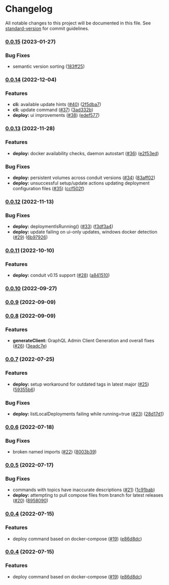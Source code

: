 # Changelog

All notable changes to this project will be documented in this file. See [standard-version](https://github.com/conventional-changelog/standard-version) for commit guidelines.

### [0.0.15](https://github.com/ConduitPlatform/CLI/compare/v0.0.14...v0.0.15) (2023-01-27)


### Bug Fixes

* semantic version sorting ([183ff25](https://github.com/ConduitPlatform/CLI/commit/183ff25d0e3dcda0e4bf7a91462cdf2f316c1ad9))

### [0.0.14](https://github.com/ConduitPlatform/CLI/compare/v0.0.13...v0.0.14) (2022-12-04)


### Features

* **cli:** available update hints ([#40](https://github.com/ConduitPlatform/CLI/issues/40)) ([2f5dba7](https://github.com/ConduitPlatform/CLI/commit/2f5dba7e4433dfa95a8e31a3f04f51e70e8beb5b))
* **cli:** update command ([#37](https://github.com/ConduitPlatform/CLI/issues/37)) ([3ad332b](https://github.com/ConduitPlatform/CLI/commit/3ad332bb0878995fbc4e52bf55685c0a10a96805))
* **deploy:** ui improvements ([#38](https://github.com/ConduitPlatform/CLI/issues/38)) ([edef577](https://github.com/ConduitPlatform/CLI/commit/edef577d8f257ec814087e82ca9996e3a8ac3063))

### [0.0.13](https://github.com/ConduitPlatform/CLI/compare/v0.0.12...v0.0.13) (2022-11-28)


### Features

* **deploy:** docker availability checks, daemon autostart ([#36](https://github.com/ConduitPlatform/CLI/issues/36)) ([e2f53ed](https://github.com/ConduitPlatform/CLI/commit/e2f53ed89cb2f2ff810c9332277c92cab15ec46d))


### Bug Fixes

* **deploy:** persistent volumes across conduit versions ([#34](https://github.com/ConduitPlatform/CLI/issues/34)) ([83aff02](https://github.com/ConduitPlatform/CLI/commit/83aff0201a7a7699edb717fde52ae2381c8a9e77))
* **deploy:** unsuccessful setup/update actions updating deployment configuration files ([#35](https://github.com/ConduitPlatform/CLI/issues/35)) ([ccf502f](https://github.com/ConduitPlatform/CLI/commit/ccf502f85068939b0ee08f6a5fb19e77a3a77729))

### [0.0.12](https://github.com/ConduitPlatform/CLI/compare/v0.0.11...v0.0.12) (2022-11-13)


### Bug Fixes

* **deploy:** deploymentIsRunning() ([#33](https://github.com/ConduitPlatform/CLI/issues/33)) ([f3df3a4](https://github.com/ConduitPlatform/CLI/commit/f3df3a430cadf1ef2eeae87594bc8008bdc80508))
* **deploy:** update failing on ui-only updates, windows docker detection ([#29](https://github.com/ConduitPlatform/CLI/issues/29)) ([6b97926](https://github.com/ConduitPlatform/CLI/commit/6b979263b89ff7b08bb7ba82a40ee3eb3d1afa80))

### [0.0.11](https://github.com/ConduitPlatform/CLI/compare/v0.0.10...v0.0.11) (2022-10-10)


### Features

* **deploy:** conduit v0.15 support ([#28](https://github.com/ConduitPlatform/CLI/issues/28)) ([a841510](https://github.com/ConduitPlatform/CLI/commit/a841510eec211008ca769326cdb08db5a49ac0dd))

### [0.0.10](https://github.com/ConduitPlatform/CLI/compare/v0.0.9...v0.0.10) (2022-09-27)

### [0.0.9](https://github.com/ConduitPlatform/CLI/compare/v0.0.8...v0.0.9) (2022-09-09)

### [0.0.8](https://github.com/ConduitPlatform/CLI/compare/v0.0.7...v0.0.8) (2022-09-09)


### Features

* **generateClient:** GraphQL Admin Client Generation and overall fixes ([#26](https://github.com/ConduitPlatform/CLI/issues/26)) ([3eadc7e](https://github.com/ConduitPlatform/CLI/commit/3eadc7e43229f3c8e107ae957b43b73db664e2ee))

### [0.0.7](https://github.com/ConduitPlatform/CLI/compare/v0.0.6...v0.0.7) (2022-07-25)


### Features

* **deploy:** setup workaround for outdated tags in latest major ([#25](https://github.com/ConduitPlatform/CLI/issues/25)) ([59355b6](https://github.com/ConduitPlatform/CLI/commit/59355b642f015d71096a857ee7c762521418faca))


### Bug Fixes

* **deploy:** listLocalDeployments failing while running=true ([#23](https://github.com/ConduitPlatform/CLI/issues/23)) ([28d17d1](https://github.com/ConduitPlatform/CLI/commit/28d17d1ce9764845176d8466e812b83ae70b30e3))

### [0.0.6](https://github.com/ConduitPlatform/CLI/compare/v0.0.5...v0.0.6) (2022-07-18)


### Bug Fixes

* broken named imports ([#22](https://github.com/ConduitPlatform/CLI/issues/22)) ([8003b39](https://github.com/ConduitPlatform/CLI/commit/8003b3959ecd28ba7e30d1cc6b1a3b116693592a))

### [0.0.5](https://github.com/ConduitPlatform/CLI/compare/v0.0.4...v0.0.5) (2022-07-17)


### Bug Fixes

* commands with topics have inaccurate descriptions ([#21](https://github.com/ConduitPlatform/CLI/issues/21)) ([1c91bab](https://github.com/ConduitPlatform/CLI/commit/1c91bab07f211288900c94b3a4d51094444ac50f))
* **deploy:** attempting to pull compose files from branch for latest releases ([#20](https://github.com/ConduitPlatform/CLI/issues/20)) ([8958090](https://github.com/ConduitPlatform/CLI/commit/8958090e603454831045c5cddf8cb171a51da72c))

### [0.0.4](https://github.com/ConduitPlatform/CLI/compare/v0.0.3...v0.0.4) (2022-07-15)


### Features

* deploy command based on docker-compose ([#19](https://github.com/ConduitPlatform/CLI/issues/19)) ([e86d8dc](https://github.com/ConduitPlatform/CLI/commit/e86d8dc3d8baa84965c60d32d18eba9e778c478a))

### [0.0.4](https://github.com/ConduitPlatform/CLI/compare/v0.0.3...v0.0.4) (2022-07-15)


### Features

* deploy command based on docker-compose ([#19](https://github.com/ConduitPlatform/CLI/issues/19)) ([e86d8dc](https://github.com/ConduitPlatform/CLI/commit/e86d8dc3d8baa84965c60d32d18eba9e778c478a))
